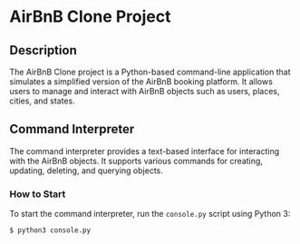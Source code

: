 # AirBnB Clone Project

## Description
The AirBnB Clone project is a Python-based command-line application that simulates a simplified version of the AirBnB booking platform. It allows users to manage and interact with AirBnB objects such as users, places, cities, and states.

## Command Interpreter
The command interpreter provides a text-based interface for interacting with the AirBnB objects. It supports various commands for creating, updating, deleting, and querying objects.

### How to Start
To start the command interpreter, run the `console.py` script using Python 3:
```bash
$ python3 console.py
